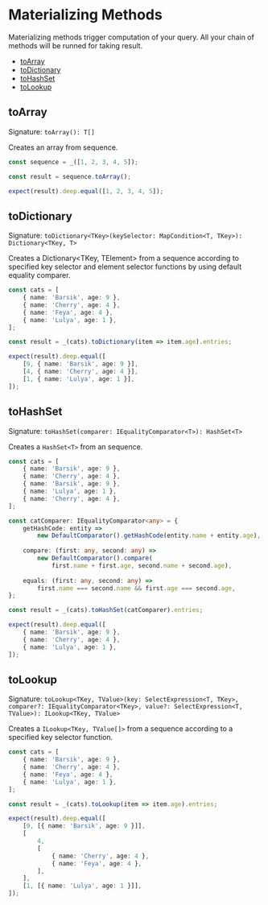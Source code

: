 # Materializing Methods

Materializing methods trigger computation of your query. All your chain of methods will be runned for taking result.

* [toArray](#toArray)
* [toDictionary](#toDictionary)
* [toHashSet](#toHashSet)
* [toLookup](#toLookup)

## toArray

Signature: `toArray(): T[]`

Creates an array from sequence.

```typescript
const sequence = _([1, 2, 3, 4, 5]);

const result = sequence.toArray();

expect(result).deep.equal([1, 2, 3, 4, 5]);
```

## toDictionary

Signature: `toDictionary<TKey>(keySelector: MapCondition<T, TKey>): Dictionary<TKey, T>`

Creates a Dictionary<TKey, TElement> from a sequence according to specified key selector and element selector functions by using default equality comparer.

```typescript
const cats = [
    { name: 'Barsik', age: 9 },
    { name: 'Cherry', age: 4 },
    { name: 'Feya', age: 4 },
    { name: 'Lulya', age: 1 },
];

const result = _(cats).toDictionary(item => item.age).entries;

expect(result).deep.equal([
    [9, { name: 'Barsik', age: 9 }],
    [4, { name: 'Cherry', age: 4 }],
    [1, { name: 'Lulya', age: 1 }],
]);
```

## toHashSet

Signature: `toHashSet(comparer: IEqualityComparator<T>): HashSet<T>`

Creates a `HashSet<T>` from an sequence.

```typescript
const cats = [
    { name: 'Barsik', age: 9 },
    { name: 'Cherry', age: 4 },
    { name: 'Barsik', age: 9 },
    { name: 'Lulya', age: 1 },
    { name: 'Cherry', age: 4 },
];

const catComparer: IEqualityComparator<any> = {
    getHashCode: entity => 
        new DefaultComparator().getHashCode(entity.name + entity.age),
    
    compare: (first: any, second: any) => 
        new DefaultComparator().compare(
            first.name + first.age, second.name + second.age),
    
    equals: (first: any, second: any) => 
        first.name === second.name && first.age === second.age,
};

const result = _(cats).toHashSet(catComparer).entries;

expect(result).deep.equal([
    { name: 'Barsik', age: 9 },
    { name: 'Cherry', age: 4 },
    { name: 'Lulya', age: 1 },
]);
```

## toLookup

Signature: `toLookup<TKey, TValue>(key: SelectExpression<T, TKey>, comparer?: IEqualityComparator<TKey>, value?: SelectExpression<T, TValue>): ILookup<TKey, TValue>`

Creates a `ILookup<TKey, TValue[]>` from a sequence according to a specified key selector function.

```typescript
const cats = [
    { name: 'Barsik', age: 9 },
    { name: 'Cherry', age: 4 },
    { name: 'Feya', age: 4 },
    { name: 'Lulya', age: 1 },
];

const result = _(cats).toLookup(item => item.age).entries;

expect(result).deep.equal([
    [9, [{ name: 'Barsik', age: 9 }]],
    [
        4,
        [
            { name: 'Cherry', age: 4 },
            { name: 'Feya', age: 4 },
        ],
    ],
    [1, [{ name: 'Lulya', age: 1 }]],
]);
```
